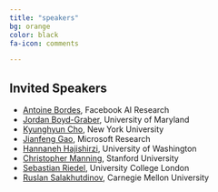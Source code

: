 ```yaml
---
title: "speakers"
bg: orange
color: black
fa-icon: comments

---
```


## Invited Speakers
- [Antoine Bordes](https://research.fb.com/people/bordes-antoine/), Facebook AI Research
- [Jordan Boyd-Graber](http://www.umiacs.umd.edu/~jbg/), University of Maryland
- [Kyunghyun Cho](http://www.kyunghyuncho.me/), New York University
- [Jianfeng Gao](https://www.microsoft.com/en-us/research/people/jfgao/), Microsoft Research
- [Hannaneh Hajishirzi](http://ssli.ee.washington.edu/~hannaneh/), University of Washington
- [Christopher Manning](https://nlp.stanford.edu/manning/), Stanford University
- [Sebastian Riedel](http://www.riedelcastro.org/), University College London
- [Ruslan Salakhutdinov](http://www.cs.cmu.edu/~rsalakhu/), Carnegie Mellon University
